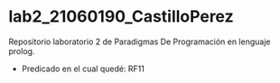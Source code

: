 # lab2_21060190_CastilloPerez
Repositorio laboratorio 2 de Paradigmas De Programación en lenguaje prolog.

- Predicado en el cual quedé: RF11
